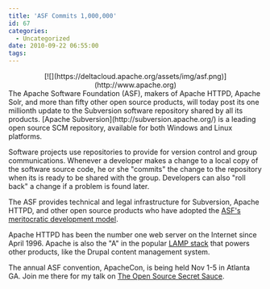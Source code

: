 ```yaml
---
title: 'ASF Commits 1,000,000'
id: 67
categories:
  - Uncategorized
date: 2010-09-22 06:55:00
tags:
---
```


<div class="separator" style="clear:both;text-align:center;">[![](https://deltacloud.apache.org/assets/img/asf.png)](http://www.apache.org)</div>
The Apache Software Foundation (ASF), makers of Apache HTTPD, Apache Solr, and more than fifty other open source products, will today post its one millionth update to the Subversion software repository shared by all its products. [Apache Subversion](http://subversion.apache.org/) is a leading open source SCM repository, available for both Windows and Linux platforms.

Software projects use repositories to provide for version control and group communications. Whenever a developer makes a change to a local copy of the software source code, he or she "commits" the change to the repository when its is ready to be shared with the group. Developers can also "roll back" a change if a problem is found later.

The ASF provides technical and legal infrastructure for Subversion, Apache HTTPD, and other open source products who have adopted the [ASF's meritocratic development model](http://www.apache.org/foundation/how-it-works.html).

Apache HTTPD has been the number one web server on the Internet since April 1996\. Apache is also the "A" in the popular [LAMP stack](http://en.wikipedia.org/wiki/LAMP_%28software_bundle%29) that powers other products, like the Drupal content management system.

The annual ASF convention, ApacheCon, is being held Nov 1-5 in Atlanta GA. Join me there for my talk on [The Open Source Secret Sauce](http://na.apachecon.com/c/acna2010/sessions/561).